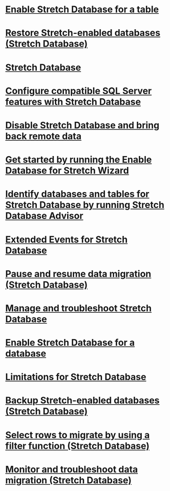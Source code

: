 # [Enable Stretch Database for a table](enable-stretch-database-for-a-table.md)
# [Restore Stretch-enabled databases (Stretch Database)](restore-stretch-enabled-databases-stretch-database.md)
# [Stretch Database](stretch-database.md)
# [Configure compatible SQL Server features with Stretch Database](configure-compatible-sql-server-features-with-stretch-database.md)
# [Disable Stretch Database and bring back remote data](disable-stretch-database-and-bring-back-remote-data.md)
# [Get started by running the Enable Database for Stretch Wizard](get-started-by-running-the-enable-database-for-stretch-wizard.md)
# [Identify databases and tables for Stretch Database by running Stretch Database Advisor](81bd93d8-eef8-4572-88d7-5c37ab5ac2bf.md)
# [Extended Events for Stretch Database](extended-events-for-stretch-database.md)
# [Pause and resume data migration (Stretch Database)](pause-and-resume-data-migration-stretch-database.md)
# [Manage and troubleshoot Stretch Database](manage-and-troubleshoot-stretch-database.md)
# [Enable Stretch Database for a database](enable-stretch-database-for-a-database.md)
# [Limitations for Stretch Database](limitations-for-stretch-database.md)
# [Backup Stretch-enabled databases (Stretch Database)](backup-stretch-enabled-databases-stretch-database.md)
# [Select rows to migrate by using a filter function (Stretch Database)](select-rows-to-migrate-by-using-a-filter-function-stretch-database.md)
# [Monitor and troubleshoot data migration (Stretch Database)](monitor-and-troubleshoot-data-migration-stretch-database.md)
